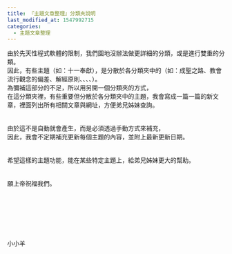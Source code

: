 ```yaml
---
title: 『主題文章整理』分類夾說明
last_modified_at: 1547992715
categories:
  - 主題文章整理
---
```


由於先天性程式軟體的限制，我們園地沒辦法做更詳細的分類，或是進行雙重的分類。<br>因此，有些主題（如：十一奉獻），是分散於各分類夾中的（如：成聖之路、教會流行觀念的偏差、解經原則、、、、）。<br><!--more-->為彌補這部分的不足，所以用另開一個分類夾的方式，<br>在這分類夾裡，有些重要但分散於各分類夾中的主題，我會寫成一篇一篇的新文章，裡面列出所有相關文章與網址，方便弟兄姊妹查詢。<br><br><br>由於這不是自動就會產生，而是必須透過手動方式來補充，<br>因此，我會不定期補充更新每個主題的內容，並附上最新更新日期。<br><br><br>希望這樣的主題功能，能在某些特定主題上，給弟兄姊妹更大的幫助。<br><br><br>願上帝祝福我們。<br><br><br><br><br><br><br><br>小小羊
